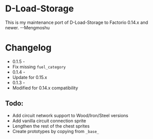 # D-Load-Storage

This is my maintenance port of D-Load-Storage to Factorio 0.14.x and newer. --Mengmoshu

# Changelog
* 0.1.5 -
* Fix missing `fuel_category`
* 0.1.4 -
* Update for 0.15.x
* 0.1.3 -
* Modified for 0.14.x compatibility

## Todo:
* Add circuit network support to Wood/Iron/Steel versions
* Add vanilla circuit connection sprite
* Lengthen the rest of the chest sprites
* Create prototypes by copying from `_base_`
